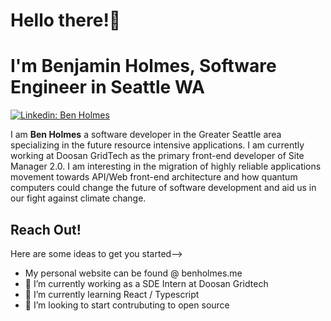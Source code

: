 # Hello there!👋 
# I'm Benjamin Holmes, Software Engineer in Seattle WA

[![Linkedin: Ben Holmes](https://img.shields.io/badge/-Ben%20Holmes-blue?style=flat-square&logo=Linkedin&logoColor=white&link=https://www.linkedin.com/in/beneholmes/)](https://www.linkedin.com/in/beneholmes/)

I am **Ben Holmes** a software developer in the Greater Seattle area specializing in the future resource intensive applications. I am currently working at Doosan GridTech as the primary front-end developer of Site Manager 2.0. I am interesting in the migration of highly reliable applications movement towards API/Web front-end architecture and how quantum computers could change the future of software development and aid us in our fight against climate change.

## Reach Out!
Here are some ideas to get you started-->
- My personal website can be found @ benholmes.me
- 🔭 I’m currently working as a SDE Intern at Doosan Gridtech
- 🌱 I’m currently learning React / Typescript
- 👯 I’m looking to start contrubuting to open source
